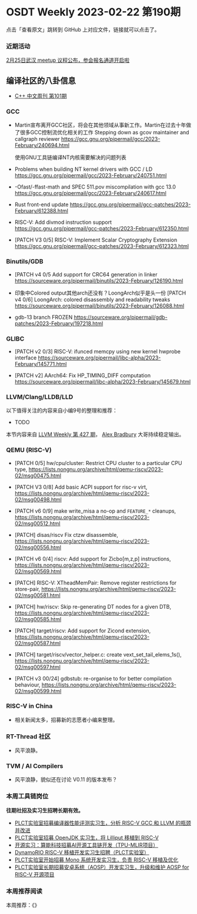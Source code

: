 # OSDT Weekly 2023-02-22 第190期

点击「查看原文」跳转到 GitHub 上对应文件，链接就可以点击了。

### 近期活动

[2月25日武汉 meetup 议程公布，参会报名通道开启啦](https://mp.weixin.qq.com/s/BilPcfoGUgn3EVuauT5F1A)

## 编译社区的八卦信息

- [C++ 中文周刊 第101期](https://mp.weixin.qq.com/s/OP9h3qvL51cqn38LrgDnGg)

### GCC

- Martin宣布离开GCC社区，将会在其他领域从事新工作。Martin在过去十年做了很多GCC控制流优化相关的工作
  Stepping down as gcov maintainer and callgraph reviewer
  https://gcc.gnu.org/pipermail/gcc/2023-February/240694.html

  使用GNU工具链编译NT内核需要解决的问题列表
- Problems when building NT kernel drivers with GCC / LD
  https://gcc.gnu.org/pipermail/gcc/2023-February/240751.html

- -Ofast/-ffast-math and SPEC 511.pov miscompilation with gcc 13.0
  https://gcc.gnu.org/pipermail/gcc/2023-February/240617.html

- Rust front-end update
  https://gcc.gnu.org/pipermail/gcc-patches/2023-February/612388.html

- RISC-V: Add divmod instruction support
  https://gcc.gnu.org/pipermail/gcc-patches/2023-February/612350.html

- [PATCH V3 0/5] RISC-V: Implement Scalar Cryptography Extension
  https://gcc.gnu.org/pipermail/gcc-patches/2023-February/612323.html

### Binutils/GDB

- [PATCH v4 0/5 Add support for CRC64 generation in linker
  https://sourceware.org/pipermail/binutils/2023-February/126190.html

- 印象中Colored output其他arch还没有？LoongArch似乎是头一份
  [PATCH v4 0/6] LoongArch: colored disassembly and readability tweaks
  https://sourceware.org/pipermail/binutils/2023-February/126088.html

- gdb-13 branch FROZEN
  https://sourceware.org/pipermail/gdb-patches/2023-February/197218.html

### GLIBC

-  [PATCH v2 0/3] RISC-V: ifunced memcpy using new kernel hwprobe interface
   https://sourceware.org/pipermail/libc-alpha/2023-February/145771.html

- [PATCH v2] AArch64: Fix HP_TIMING_DIFF computation
  https://sourceware.org/pipermail/libc-alpha/2023-February/145679.html

### LLVM/Clang/LLDB/LLD


以下值得关注的内容来自小编9号的整理和推荐：

- TODO

本节内容来自 [LLVM Weekly 第 427 期](http://llvmweekly.org/issue/427)，
[Alex Bradbury](https://www.linkedin.com/in/alex-bradbury/) 大哥持续稳定输出。

### QEMU (RISC-V)


- [PATCH 0/5] hw/cpu/cluster: Restrict CPU cluster to a particular CPU type,
  https://lists.nongnu.org/archive/html/qemu-riscv/2023-02/msg00475.html

- [PATCH V3 0/8] Add basic ACPI support for risc-v virt,
  https://lists.nongnu.org/archive/html/qemu-riscv/2023-02/msg00498.html

- [PATCH v6 0/9] make write_misa a no-op and `FEATURE_*` cleanups,
  https://lists.nongnu.org/archive/html/qemu-riscv/2023-02/msg00512.html

- [PATCH] disas/riscv Fix ctzw disassemble,
  https://lists.nongnu.org/archive/html/qemu-riscv/2023-02/msg00556.html

- [PATCH v6 0/4] riscv: Add support for Zicbo[m,z,p] instructions,
  https://lists.nongnu.org/archive/html/qemu-riscv/2023-02/msg00569.html

- [PATCH] RISC-V: XTheadMemPair: Remove register restrictions for store-pair,
  https://lists.nongnu.org/archive/html/qemu-riscv/2023-02/msg00581.html

- [PATCH] hw/riscv: Skip re-generating DT nodes for a given DTB,
  https://lists.nongnu.org/archive/html/qemu-riscv/2023-02/msg00585.html

- [PATCH] target/riscv: Add support for Zicond extension,
  https://lists.nongnu.org/archive/html/qemu-riscv/2023-02/msg00587.html

- [PATCH] target/riscv/vector_helper.c: create vext_set_tail_elems_1s(),
  https://lists.nongnu.org/archive/html/qemu-riscv/2023-02/msg00597.html

- [PATCH v3 00/24] gdbstub: re-organise to for better compilation behaviour,
  https://lists.nongnu.org/archive/html/qemu-riscv/2023-02/msg00599.html

### RISC-V in China

- 相关新闻太多，招募新的志愿者小编来整理。

### RT-Thread 社区

- 风平浪静。

### TVM / AI Compilers

- 风平浪静，貌似还在讨论 V0.11 的版本发布？

### 本周工具链岗位

**往期社招及实习生招聘长期有效。**

- [PLCT实验室招募编译器性能评测实习生，分析 RISC-V GCC 和 LLVM 的瓶颈并改进](https://mp.weixin.qq.com/s/F6NlJ7h9bKKZzuiRvJHwnw)
- [PLCT实验室招募 OpenJDK 实习生，将 Lilliput 移植到 RISC-V](https://mp.weixin.qq.com/s/h-5UzNQKV-5O_qXEJcAnQA)
- [开源实习：算能科技招募AI开源工具链开发（TPU-MLIR项目）](https://mp.weixin.qq.com/s/IBJh0ip4k11PzIMZecsWSw)
- [DynamoRIO RISC-V 移植开发实习生招聘（PLCT实验室）](https://mp.weixin.qq.com/s/J_5TjT6DOqeOXJXQI5VQxw)
- [PLCT实验室开始招募 Mono 系统开发实习生，负责 RISC-V 移植及优化](https://mp.weixin.qq.com/s/whEW7Hay1jIP1tBzIPay1A)
- [PLCT实验室长期招募安卓系统（AOSP）开发实习生，升级和维护 AOSP for RISC-V 开源项目](https://mp.weixin.qq.com/s/dJP2cEB1nex2inR5c-cJog)


### 本周推荐阅读

本周推荐：《》
